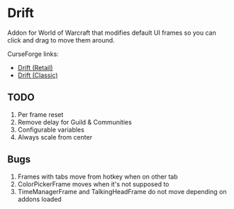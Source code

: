 # Drift
Addon for World of Warcraft that modifies default UI frames so you can click and drag to move them around.

CurseForge links:
 * [Drift (Retail)](https://www.curseforge.com/wow/addons/drift)
 * [Drift (Classic)](https://www.curseforge.com/wow/addons/driftclassic)

## TODO
1. Per frame reset
1. Remove delay for Guild & Communities
1. Configurable variables
1. Always scale from center

## Bugs
1. Frames with tabs move from hotkey when on other tab
1. ColorPickerFrame moves when it's not supposed to
1. TimeManagerFrame and TalkingHeadFrame do not move depending on addons loaded
